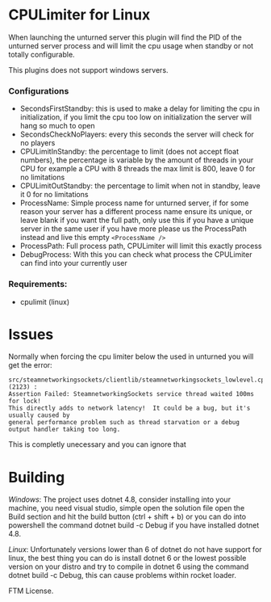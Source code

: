 # CPULimiter for Linux
When launching the unturned server this plugin will find the PID of the unturned server process and will 
limit the cpu usage when standby or not totally configurable.

This plugins does not support windows servers.

### Configurations
- SecondsFirstStandby: this is used to make a delay for limiting the cpu in initialization, if you limit the cpu too 
low on initialization the server will hang so much to open
- SecondsCheckNoPlayers: every this seconds the server will check for no players
- CPULimitInStandby: the percentage to limit (does not accept float numbers), the percentage is variable by the amount of threads in your CPU
for example a CPU with 8 threads the max limit is 800, leave 0 for no limitations
- CPULimitOutStandby: the percentage to limit when not in standby, leave it 0 for no limitations
- ProcessName: Simple process name for unturned server, if for some reason your server has a different process 
name ensure its unique, or leave blank if you want the full path, only use this if you have a unique server in the 
same user if you have more please us the ProcessPath instead and live this empty ``<ProcessName />``
- ProcessPath: Full process path, CPULimiter will limit this exactly process
- DebugProcess: With this you can check what process the CPULimiter can find into your currently user

### Requirements:
- cpulimit (linux)

# Issues
Normally when forcing the cpu limiter below the used in unturned you will get the error:
```
src/steamnetworkingsockets/clientlib/steamnetworkingsockets_lowlevel.cpp (2123) : 
Assertion Failed: SteamnetworkingSockets service thread waited 100ms for lock!  
This directly adds to network latency!  It could be a bug, but it's usually caused by 
general performance problem such as thread starvation or a debug output handler taking too long.
```
This is completly unecessary and you can ignore that



# Building

*Windows*: The project uses dotnet 4.8, consider installing into your machine, you need visual studio, 
simple open the solution file open the Build section and hit the build button (ctrl + shift + b) 
or you can do into powershell the command dotnet build -c Debug if you have installed dotnet 4.8.

*Linux*: Unfortunately versions lower than 6 of dotnet do not have support for linux, 
the best thing you can do is install dotnet 6 or the lowest possible version on your distro and try to compile in dotnet 6
using the command dotnet build -c Debug, this can cause problems within rocket loader.

FTM License.
